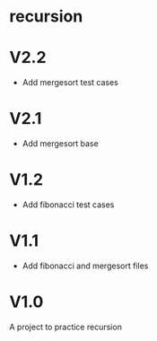 # recursion
<h1>V2.2</h1>
<ul>
<li> Add mergesort test cases
</li>
</ul>

<h1>V2.1</h1>
<ul>
<li> Add mergesort base
</li>
</ul>

<h1>V1.2</h1>
<ul>
<li> Add fibonacci test cases
</li>
</ul>

<h1>V1.1</h1>
<ul>
<li> Add fibonacci and mergesort files
</li>
</ul>

<h1>V1.0</h1>
A project to practice recursion